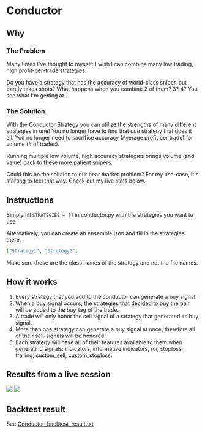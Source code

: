
# Conductor
## Why
### The Problem
Many times I've thought to myself: I wish I can combine many low trading, high profit-per-trade strategies.

Do you have a strategy that has the accuracy of world-class sniper, but barely takes shots? What happens when you combine 2 of them? 3? 4? You see what I'm getting at...

### The Solution
With the Conductor Strategy you can utilize the strengths of many different strategies in one! You no longer have to find that _one_ strategy that does it all. You no longer need to sacrifice accuracy (Average profit per trade) for volume (# of trades).

Running multiple low volume, high accuracy strategies brings volume (and value) back to these more patient snipers.

Could this be the solution to our bear market problem? For my use-case, it's starting to feel that way. Check out my live stats below.

## Instructions
Simply fill `STRATEGIES = []` in conductor.py with the strategies you want to use

Alternatively, you can create an ensemble.json and fill in the strategies there.
```json
["Strategy1", "Strategy2"]
```
Make sure these are the class names of the strategy and not the file names.

## How it works
1. Every strategy that you add to the conductor can generate a buy signal.
2. When a buy signal occurs, the strategies that decided to buy the pair will be added to the buy_tag of the trade.
3. A trade will only honor the sell signal of a strategy that generated its buy signal.
4. More than one strategy can generate a buy signal at once, therefore all of their sell-signals will be honored.
5. Each strategy will have all of their features available to them when generating signals: indicators, informative indicators, roi, stoploss, trailing, custom_sell, custom_stoploss.

## Results from a live session
![](https://media.discordapp.net/attachments/908130693475868774/908131766978609282/unknown.png?width=1440&height=408)
![](https://media.discordapp.net/attachments/908130693475868774/908132187847684106/unknown.png?width=1440&height=495)

## Backtest result
See [Conductor_backtest_result.txt ](https://github.com/raph92/freqtrade-strategies/blob/master/user_data/strategies/Conductor_backtest_result.txt)
